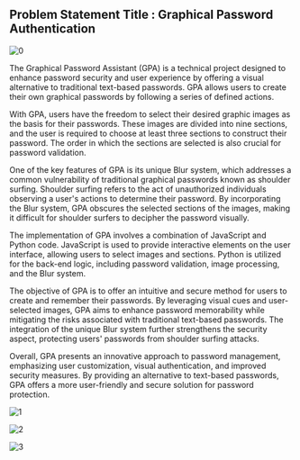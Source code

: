 
## Problem Statement Title : Graphical Password Authentication  

![0](https://github.com/Naman-sharma00100/Graphical-Password-Authentication-System/assets/84118525/b60c1579-30f4-4699-8053-69547355873c)


The Graphical Password Assistant (GPA) is a technical project designed to enhance password security and user experience by offering a visual alternative to traditional text-based passwords. GPA allows users to create their own graphical passwords by following a series of defined actions.

With GPA, users have the freedom to select their desired graphic images as the basis for their passwords. These images are divided into nine sections, and the user is required to choose at least three sections to construct their password. The order in which the sections are selected is also crucial for password validation.

One of the key features of GPA is its unique Blur system, which addresses a common vulnerability of traditional graphical passwords known as shoulder surfing. Shoulder surfing refers to the act of unauthorized individuals observing a user's actions to determine their password. By incorporating the Blur system, GPA obscures the selected sections of the images, making it difficult for shoulder surfers to decipher the password visually.

The implementation of GPA involves a combination of JavaScript and Python code. JavaScript is used to provide interactive elements on the user interface, allowing users to select images and sections. Python is utilized for the back-end logic, including password validation, image processing, and the Blur system.

The objective of GPA is to offer an intuitive and secure method for users to create and remember their passwords. By leveraging visual cues and user-selected images, GPA aims to enhance password memorability while mitigating the risks associated with traditional text-based passwords. The integration of the unique Blur system further strengthens the security aspect, protecting users' passwords from shoulder surfing attacks.

Overall, GPA presents an innovative approach to password management, emphasizing user customization, visual authentication, and improved security measures. By providing an alternative to text-based passwords, GPA offers a more user-friendly and secure solution for password protection.

![1](https://github.com/Naman-sharma00100/Graphical-Password-Authentication-System/assets/84118525/3b385c83-85c5-478f-9f88-f8e5e80f1324)

![2](https://github.com/Naman-sharma00100/Graphical-Password-Authentication-System/assets/84118525/bf16bf4e-0cc0-4ea4-8aa0-1a47bf5e190c)

![3](https://github.com/Naman-sharma00100/Graphical-Password-Authentication-System/assets/84118525/bfbdbd6d-fbc3-4ed2-9ea3-cf66d124d987)


